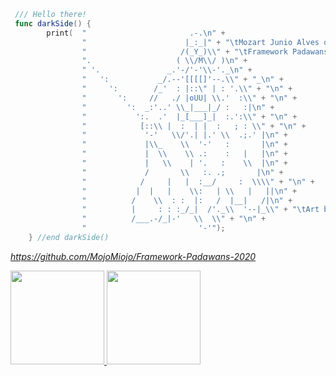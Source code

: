```swift
 /// Hello there!
 func darkSide() {
        print(  "                       .-.\n" +
                "                      |_:_|" + "\tMozart Junio Alves de Sousa\n" +
                "                     /(_Y_)\\" + "\tFramework Padawans  -  2020\n" +
                ".                   ( \\/M\\/ )\n" +
                " '.               _.'-/'-'\\-'._\n" +
                "   ':           _/.--'[[[[]'--.\\" + "_\n" +
                "     ':        /_'  : |::\" | : '.\\" + "\n" +
                "       ':     //   ./ |oUU| \\.'  :\\" + "\n" +
                "         ':  _:'..' \\_|___|_/ :   :|\n" +
                "           ':.  .'  |_[___]_|  :.':\\" + "\n" +
                "            [::\\ |  :  | |  :   ; : \\" + "\n" +
                "             '-'   \\/'.| |.' \\  .;.' |\n" +
                "             |\\_    \\  '-'   :       |\n" +
                "             |  \\    \\ .:    :   |   |\n" +
                "             |   \\    | '.   :    \\  |\n" +
                "             /       \\   :. .;       |\n" +
                "            /     |   |  :__/     :  \\\\" + "\n" +
                "           |  |   |    \\:   | \\   |   ||\n" +
                "          /    \\  : :  |:   /  |__|   /|\n" +
                "          |     : : :_/_|  /'._\\  '--|_\\" + "\tArt by Shanaka Dias - https://www.asciiart.eu/movies/star-wars" + "\n" +
                "          /___.-/_|-'   \\  \\" + "\n" +
                "                         '-'");
    } //end darkSide()
```
<i>https://github.com/MojoMiojo/Framework-Padawans-2020<i>
<div align="left">
    <a href="https://github.com/MojoMiojo">
        <img height="150em" src="https://github-readme-stats.vercel.app/api?username=MojoMiojo&count_private=true&include_all_commits=true&show_icons=true&theme=radical&hide=contribs&hide_border=false">
        <img height="150em" src="https://github-readme-stats.vercel.app/api/top-langs/?username=MojoMiojo&&hide_border=false&layout=compact&langs_count=6&theme=radical">
    </a>
</div>

<!--
**MojoMiojo/MojoMiojo** is a ✨ _special_ ✨ repository because its `README.md` (this file) appears on your GitHub profile.

Here are some ideas to get you started:

- 🔭 I’m currently working on ...
- 🌱 I’m currently learning ...
- 👯 I’m looking to collaborate on ...
- 🤔 I’m looking for help with ...
- 💬 Ask me about ...
- 📫 How to reach me: ...
- 😄 Pronouns: ...
- ⚡ Fun fact: ...
-->
